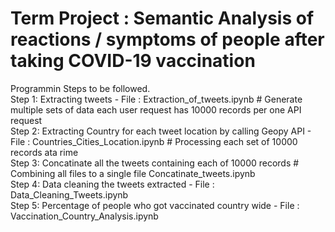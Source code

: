 # Term Project : Semantic Analysis of reactions / symptoms of people after taking COVID-19 vaccination
Programmin Steps to be followed.<br/>
Step 1: Extracting tweets - File : Extraction_of_tweets.ipynb # Generate multiple sets of data each user request has 10000 records per one API request<br/>
Step 2: Extracting Country for each tweet location by calling Geopy API - File : Countries_Cities_Location.ipynb # Processing each set of 10000 records ata rime <br/>
Step 3: Concatinate all the tweets containing each of 10000 records # Combining all files to a single file Concatinate_tweets.ipynb<br/>
Step 4: Data cleaning the tweets extracted - File : Data_Cleaning_Tweets.ipynb <br/>
Step 5: Percentage of people who got vaccinated country wide - File : Vaccination_Country_Analysis.ipynb <br/>

